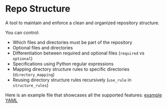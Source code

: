 # Repo Structure

A tool to maintain and enforce a clean and organized repository structure.

You can control:

- Which files and directories must be part of the repository
- Optional files and directories
- Differentiation between required and optional files (`required` vs `optional`)
- Specifications using Python regular expressions
- Mapping directory structure rules to specific directories (`directory_mapping`)
- Reusing directory structure rules recursively (`use_rule` in `structure_rules`)

Here is an example file that showcases all the supported features:
[example YAML](test_config.yaml)

